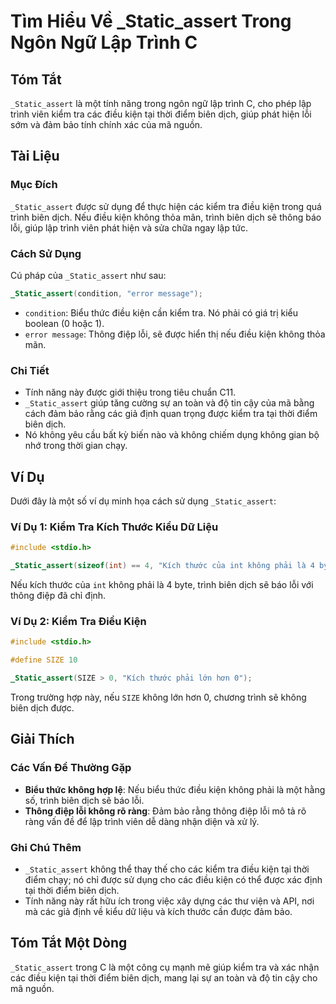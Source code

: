 <!--
Meta Description: # Tìm Hiểu Về _Static_assert Trong Ngôn Ngữ Lập Trình C ## Tóm Tắt `_Static_assert` là một tính năng trong ngôn ngữ lập trình C, cho phép lập trình vi...
Meta Keywords: không, _static_assert, trình, điều, kiện
-->

# Tìm Hiểu Về _Static_assert Trong Ngôn Ngữ Lập Trình C

## Tóm Tắt
`_Static_assert` là một tính năng trong ngôn ngữ lập trình C, cho phép lập trình viên kiểm tra các điều kiện tại thời điểm biên dịch, giúp phát hiện lỗi sớm và đảm bảo tính chính xác của mã nguồn.

## Tài Liệu
### Mục Đích
`_Static_assert` được sử dụng để thực hiện các kiểm tra điều kiện trong quá trình biên dịch. Nếu điều kiện không thỏa mãn, trình biên dịch sẽ thông báo lỗi, giúp lập trình viên phát hiện và sửa chữa ngay lập tức.

### Cách Sử Dụng
Cú pháp của `_Static_assert` như sau:

```c
_Static_assert(condition, "error message");
```

- `condition`: Biểu thức điều kiện cần kiểm tra. Nó phải có giá trị kiểu boolean (0 hoặc 1).
- `error message`: Thông điệp lỗi, sẽ được hiển thị nếu điều kiện không thỏa mãn.

### Chi Tiết
- Tính năng này được giới thiệu trong tiêu chuẩn C11.
- `_Static_assert` giúp tăng cường sự an toàn và độ tin cậy của mã bằng cách đảm bảo rằng các giả định quan trọng được kiểm tra tại thời điểm biên dịch.
- Nó không yêu cầu bất kỳ biến nào và không chiếm dụng không gian bộ nhớ trong thời gian chạy.

## Ví Dụ
Dưới đây là một số ví dụ minh họa cách sử dụng `_Static_assert`:

### Ví Dụ 1: Kiểm Tra Kích Thước Kiểu Dữ Liệu

```c
#include <stdio.h>

_Static_assert(sizeof(int) == 4, "Kích thước của int không phải là 4 byte");
```

Nếu kích thước của `int` không phải là 4 byte, trình biên dịch sẽ báo lỗi với thông điệp đã chỉ định.

### Ví Dụ 2: Kiểm Tra Điều Kiện

```c
#include <stdio.h>

#define SIZE 10

_Static_assert(SIZE > 0, "Kích thước phải lớn hơn 0");
```

Trong trường hợp này, nếu `SIZE` không lớn hơn 0, chương trình sẽ không biên dịch được.

## Giải Thích
### Các Vấn Đề Thường Gặp
- **Biểu thức không hợp lệ**: Nếu biểu thức điều kiện không phải là một hằng số, trình biên dịch sẽ báo lỗi.
- **Thông điệp lỗi không rõ ràng**: Đảm bảo rằng thông điệp lỗi mô tả rõ ràng vấn đề để lập trình viên dễ dàng nhận diện và xử lý.

### Ghi Chú Thêm
- `_Static_assert` không thể thay thế cho các kiểm tra điều kiện tại thời điểm chạy; nó chỉ được sử dụng cho các điều kiện có thể được xác định tại thời điểm biên dịch.
- Tính năng này rất hữu ích trong việc xây dựng các thư viện và API, nơi mà các giả định về kiểu dữ liệu và kích thước cần được đảm bảo.

## Tóm Tắt Một Dòng
`_Static_assert` trong C là một công cụ mạnh mẽ giúp kiểm tra và xác nhận các điều kiện tại thời điểm biên dịch, mang lại sự an toàn và độ tin cậy cho mã nguồn.
